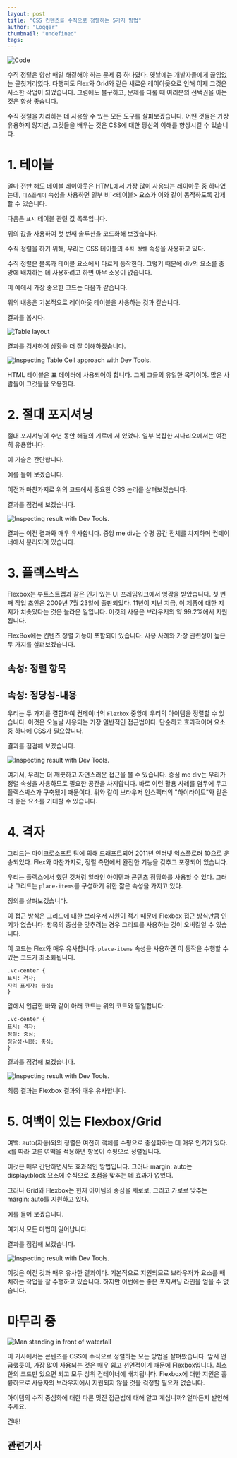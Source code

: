 ```yaml
---
layout: post
title: "CSS 컨텐츠를 수직으로 정렬하는 5가지 방법"
author: "Logger"
thumbnail: "undefined"
tags: 
---
```



![Code](https://miro.medium.com/max/8000/0*tayvibao2YlVpWT-)

수직 정렬은 항상 매일 해결해야 하는 문제 중 하나였다. 옛날에는 개발자들에게 끊임없는 골칫거리였다. 다행히도 Flex와 Grid와 같은 새로운 레이아웃으로 인해 이제 그것은 사소한 작업이 되었습니다. 그럼에도 불구하고, 문제를 다룰 때 여러분의 선택권을 아는 것은 항상 좋습니다.

수직 정렬을 처리하는 데 사용할 수 있는 모든 도구를 살펴보겠습니다. 어떤 것들은 가장 유용하지 않지만, 그것들을 배우는 것은 CSS에 대한 당신의 이해를 향상시킬 수 있습니다.

# 1. 테이블

얼마 전만 해도 테이블 레이아웃은 HTML에서 가장 많이 사용되는 레이아웃 중 하나였는데, `디스플레이` 속성을 사용하면 일부 비`<테이블> 요소가 이와 같이 동작하도록 강제할 수 있습니다.

다음은 `표시` 테이블 관련 값 목록입니다.

위의 값을 사용하여 첫 번째 솔루션을 코드화해 보겠습니다.

수직 정렬을 하기 위해, 우리는 CSS 테이블의 `수직 정렬` 속성을 사용하고 있다.

수직 정렬은 블록과 테이블 요소에서 다르게 동작한다. 그렇기 때문에 div의 요소를 중앙에 배치하는 데 사용하려고 하면 아무 소용이 없습니다.

이 예에서 가장 중요한 코드는 다음과 같습니다.

위의 내용은 기본적으로 레이아웃 테이블을 사용하는 것과 같습니다.

결과를 봅시다.

![Table layout](https://miro.medium.com/max/1238/1*cXxKpxgd5fkcbaCVMCOPsw.png)

결과를 검사하여 상황을 더 잘 이해하겠습니다.

![Inspecting Table Cell approach with Dev Tools.](https://miro.medium.com/max/1242/1*WVfesg2WULR6SGs1uyFkww.png)

HTML 테이블은 표 데이터에 사용되어야 합니다. 그게 그들의 유일한 목적이야. 많은 사람들이 그것들을 오용한다.

# 2. 절대 포지셔닝

절대 포지셔닝이 수년 동안 해결의 기로에 서 있었다. 일부 복잡한 시나리오에서는 여전히 유용합니다.

이 기술은 간단합니다.

예를 들어 보겠습니다.

이전과 마찬가지로 위의 코드에서 중요한 CSS 논리를 살펴보겠습니다.

결과를 점검해 보겠습니다.

![Inspecting result with Dev Tools.](https://miro.medium.com/max/1242/1*GswzAg1WxEZPkzXrEbdbuA.png)

결과는 이전 결과와 매우 유사합니다. 중앙 me div는 수평 공간 전체를 차지하며 컨테이너에서 분리되어 있습니다.

# 3. 플렉스박스

Flexbox는 부트스트랩과 같은 인기 있는 UI 프레임워크에서 영감을 받았습니다. 첫 번째 작업 초안은 2009년 7월 23일에 출판되었다. 11년이 지난 지금, 이 제품에 대한 지지가 치솟았다는 것은 놀라운 일입니다. 이것의 사용은 브라우저의 약 99.2%에서 지원됩니다.

FlexBox에는 컨텐츠 정렬 기능이 포함되어 있습니다. 사용 사례와 가장 관련성이 높은 두 가지를 살펴보겠습니다.

## 속성: 정렬 항목

## 속성: 정당성-내용

우리는 두 가지를 결합하여 컨테이너의 `Flexbox` 중앙에 우리의 아이템을 정렬할 수 있습니다. 이것은 오늘날 사용되는 가장 일반적인 접근법이다. 단순하고 효과적이며 요소 중 하나에 CSS가 필요합니다.

결과를 점검해 보겠습니다.

![Inspecting result with Dev Tools.](https://miro.medium.com/max/1234/1*w6dqK5H32kVsJk-gr8Wavg.png)

여기서, 우리는 더 깨끗하고 자연스러운 접근을 볼 수 있습니다. 중심 me div는 우리가 정렬 속성을 사용하므로 필요한 공간을 차지합니다. 바로 이런 활용 사례를 염두에 두고 플렉스박스가 구축됐기 때문이다. 위와 같이 브라우저 인스펙터의 "하이라이트"와 같은 더 좋은 요소를 기대할 수 있습니다.

# 4. 격자

그리드는 마이크로소프트 팀에 의해 드래프트되어 2011년 인터넷 익스플로러 10으로 운송되었다. Flex와 마찬가지로, 정렬 측면에서 완전한 기능을 갖추고 포장되어 있습니다.

우리는 플렉스에서 했던 것처럼 얼라인 아이템과 콘텐츠 정당화를 사용할 수 있다. 그러나 그리드는 `place-items`를 구성하기 위한 짧은 속성을 가지고 있다.

정의를 살펴보겠습니다.

이 접근 방식은 그리드에 대한 브라우저 지원이 적기 때문에 Flexbox 접근 방식만큼 인기가 없습니다. 항목의 중심을 맞추려는 경우 그리드를 사용하는 것이 오버킬일 수 있습니다.

이 코드는 Flex와 매우 유사합니다. `place-items` 속성을 사용하면 이 동작을 수행할 수 있는 코드가 최소화됩니다.

```undefined
.vc-center {
표시: 격자;
자리 표시자: 중심;
}
```

앞에서 언급한 바와 같이 아래 코드는 위의 코드와 동일합니다.

```undefined
.vc-center {
표시: 격자;
정렬: 중심;
정당성-내용: 중심;
}
```

결과를 점검해 보겠습니다.

![Inspecting result with Dev Tools.](https://miro.medium.com/max/1240/1*paXkhQ4EP8RaYN9qHwf2mw.png)

최종 결과는 Flexbox 결과와 매우 유사합니다.

# 5. 여백이 있는 Flexbox/Grid

여백: auto(자동)와의 정렬은 여전히 객체를 수평으로 중심화하는 데 매우 인기가 있다. x를 따라 고른 여백을 적용하면 항목이 수평으로 정렬됩니다.

이것은 매우 간단하면서도 효과적인 방법입니다. 그러나 margin: auto는 display:block 요소에 수직으로 초점을 맞추는 데 효과가 없었다.

그러나 Grid와 Flexbox는 현재 아이템의 중심을 세로로, 그리고 가로로 맞추는 margin: auto를 지원하고 있다.

예를 들어 보겠습니다.

여기서 모든 마법이 일어납니다.

결과를 점검해 보겠습니다.

![Inspecting result with Dev Tools.](https://miro.medium.com/max/1252/1*dBZQ5xOuDBwZ8dkBptsAfA.png)

이것은 이전 것과 매우 유사한 결과이다. 기본적으로 지원되므로 브라우저가 요소를 배치하는 작업을 잘 수행하고 있습니다. 하지만 이번에는 좋은 포지셔닝 라인을 얻을 수 없습니다.

# 마무리 중

![Man standing in front of waterfall](https://miro.medium.com/max/11708/0*TDd1WAxtPMalGDBf)

이 기사에서는 콘텐츠를 CSS에 수직으로 정렬하는 모든 방법을 살펴봤습니다. 앞서 언급했듯이, 가장 많이 사용되는 것은 매우 쉽고 선언적이기 때문에 Flexbox입니다. 최소한의 코드만 있으면 되고 모두 상위 컨테이너에 배치됩니다. Flexbox에 대한 지원은 훌륭하므로 사용자의 브라우저에서 지원되지 않을 것을 걱정할 필요가 없습니다.

아이템의 수직 중심화에 대한 다른 멋진 접근법에 대해 알고 계십니까? 얼마든지 발언해 주세요.

건배!

## 관련기사